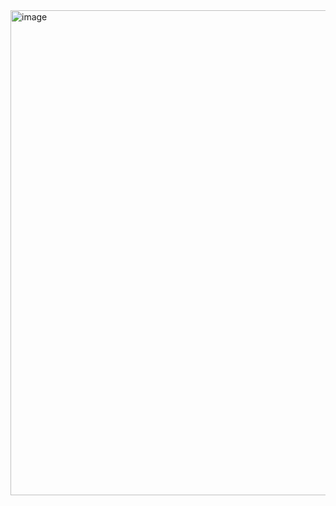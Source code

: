 <img width="776" alt="image" src="https://github.com/ziuqnnnn44/leetcodeee/assets/66659394/bb41910d-b5aa-47db-a01c-03d000d47f0e">


